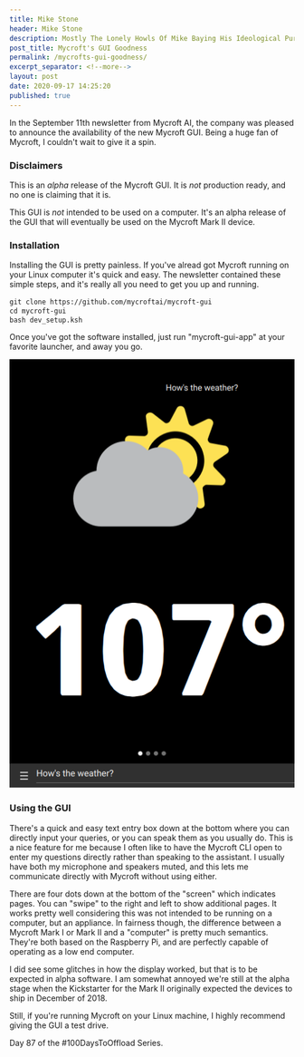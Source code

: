 ```yaml
---
title: Mike Stone
header: Mike Stone
description: Mostly The Lonely Howls Of Mike Baying His Ideological Purity At The Moon
post_title: Mycroft's GUI Goodness
permalink: /mycrofts-gui-goodness/
excerpt_separator: <!--more-->
layout: post
date: 2020-09-17 14:25:20
published: true
---
```


In the September 11th newsletter from Mycroft AI, the company was pleased to announce the availability of the new Mycroft GUI. Being a huge fan of Mycroft, I couldn't wait to give it a spin.

<!--more-->

### Disclaimers 

This is an _alpha_ release of the Mycroft GUI. It is _not_ production ready, and no one is claiming that it is.

This GUI is _not_ intended to be used on a computer. It's an alpha release of the GUI that will eventually be used on the Mycroft Mark II device.

### Installation

Installing the GUI is pretty painless. If you've alread got Mycroft running on your Linux computer it's quick and easy. The newsletter contained these simple steps, and it's really all you need to get you up and running.

```
git clone https://github.com/mycroftai/mycroft-gui
cd mycroft-gui
bash dev_setup.ksh 
```

Once you've got the software installed, just run "mycroft-gui-app" at your favorite launcher, and away you go.

![](/assets/images/CJPiAvr.png)

### Using the GUI

There's a quick and easy text entry box down at the bottom where you can directly input your queries, or you can speak them as you usually do. This is a nice feature for me because I often like to have the Mycroft CLI open to enter my questions directly rather than speaking to the assistant. I usually have both my microphone and speakers muted, and this lets me communicate directly with Mycroft without using either.

There are four dots down at the bottom of the "screen" which indicates pages. You can "swipe" to the right and left to show additional pages. It works pretty well considering this was not intended to be running on a computer, but an appliance. In fairness though, the difference between a Mycroft Mark I or Mark II and a "computer" is pretty much semantics. They're both based on the Raspberry Pi, and are perfectly capable of operating as a low end computer.

I did see some glitches in how the display worked, but that is to be expected in alpha software. I am somewhat annoyed we're still at the alpha stage when the Kickstarter for the Mark II originally expected the devices to ship in December of 2018.

Still, if you're running Mycroft on your Linux machine, I highly recommend giving the GUI a test drive.  

Day 87 of the #100DaysToOffload Series.
